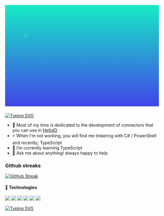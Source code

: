 ![welcome](./logo.gif)
---

[![Typing SVG](https://readme-typing-svg.demolab.com?font=Fira+Code&size=14&pause=100&color=38C2FF&width=500&lines=Hi+there+%F0%9F%91%8B;My+name+is+Jeroen;I+work+on+the+connector+team+at+Tools4Ever+B.V.;If+you+are+interested+in+following+me...;You'll+know+what+to+do!+)](https://git.io/typing-svg)

- 🔭 Most of my time is dedicated to the development of connectors that you can use in [HelloID](https://www.tools4ever.com/software/helloid-idaas-cloud-single-sign-on/) 
- ⚡ When I'm not working, you will find me tinkering with C# / PowerShell and recently; TypeScript
- 🌱 I’m currently learning TypeScript
- 💬 Ask me about anything! always happy to help

### Github streaks
[![GitHub Streak](https://streak-stats.demolab.com?user=jeroenbl&theme=synthwave&date_format=M%20j%5B%2C%20Y%5D)](https://git.io/streak-stats)

#### 🧰 Technologies
![](https://img.shields.io/badge/-PowerShell-blue.svg) ![](https://img.shields.io/badge/C%23-239120?style=flat&logo=c-sharp&logoColor=white&color=2bbc8a) ![](https://img.shields.io/badge/TypeScript-007ACC?style=flat&logo=typescript&logoColor=white) ![](https://img.shields.io/badge/Markdown-000000?style=flat&logo=markdown&logoColor=white) ![](https://img.shields.io/badge/Windows-0078D6?style=flat&logo=windows&logoColor=white) ![](https://img.shields.io/badge/Ubuntu-E95420?style=flat&logo=ubuntu&logoColor=white)

[![Typing SVG](https://readme-typing-svg.demolab.com?font=Fira+Code&pause=100&color=38C2FF&multiline=true&repeat=false&width=500&height=60&lines=Looking+for+help+with+HelloID%3F;Check+our+forum%3A+http%3A%2F%2Fforum.helloid.com%2F)](forum.helloid.com)

<!--
**mufana/mufana** is a ✨ _special_ ✨ repository because its `README.md` (this file) appears on your GitHub profile.
Here are some ideas to get you started:

- 🔭 I’m currently working on ...
- 🌱 I’m currently learning ...
- 👯 I’m looking to collaborate on ...
- 🤔 I’m looking for help with ...
- 💬 Ask me about ...
- 📫 How to reach me: ...
- 😄 Pronouns: ...
- ⚡ Fun fact: ...
-->
